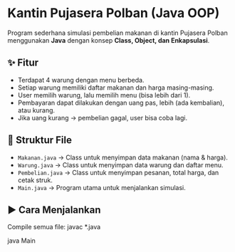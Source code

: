 # Kantin Pujasera Polban (Java OOP)

Program sederhana simulasi pembelian makanan di kantin Pujasera Polban menggunakan **Java** dengan konsep **Class, Object, dan Enkapsulasi**.

## ✨ Fitur
- Terdapat 4 warung dengan menu berbeda.
- Setiap warung memiliki daftar makanan dan harga masing-masing.
- User memilih warung, lalu memilih menu (bisa lebih dari 1).
- Pembayaran dapat dilakukan dengan uang pas, lebih (ada kembalian), atau kurang.
- Jika uang kurang → pembelian gagal, user bisa coba lagi.

## 📂 Struktur File
- `Makanan.java` → Class untuk menyimpan data makanan (nama & harga).
- `Warung.java` → Class untuk menyimpan data warung dan daftar menu.
- `Pembelian.java` → Class untuk menyimpan pesanan, total harga, dan cetak struk.
- `Main.java` → Program utama untuk menjalankan simulasi.

## ▶️ Cara Menjalankan
Compile semua file:
   javac *.java
   
   java Main

